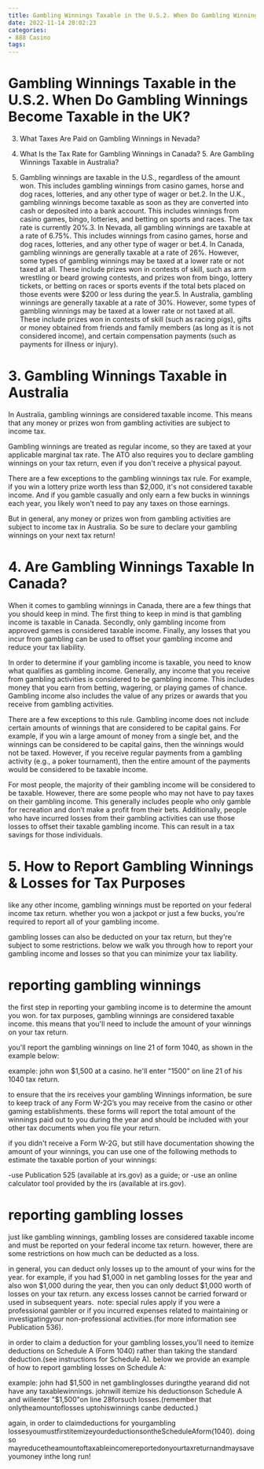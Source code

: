 ```yaml
---
title: Gambling Winnings Taxable in the U.S.2. When Do Gambling Winnings Become Taxable in the UK
date: 2022-11-14 20:02:23
categories:
- 888 Casino
tags:
---
```



#  Gambling Winnings Taxable in the U.S.2. When Do Gambling Winnings Become Taxable in the UK?

3. What Taxes Are Paid on Gambling Winnings in Nevada?

4. What Is the Tax Rate for Gambling Winnings in Canada? 5. Are Gambling Winnings Taxable in Australia?

1. Gambling winnings are taxable in the U.S., regardless of the amount won. This includes gambling winnings from casino games, horse and dog races, lotteries, and any other type of wager or bet.2. In the U.K., gambling winnings become taxable as soon as they are converted into cash or deposited into a bank account. This includes winnings from casino games, bingo, lotteries, and betting on sports and races. The tax rate is currently 20%.3. In Nevada, all gambling winnings are taxable at a rate of 6.75%. This includes winnings from casino games, horse and dog races, lotteries, and any other type of wager or bet.4. In Canada, gambling winnings are generally taxable at a rate of 26%. However, some types of gambling winnings may be taxed at a lower rate or not taxed at all. These include prizes won in contests of skill, such as arm wrestling or beard growing contests, and prizes won from bingo, lottery tickets, or betting on races or sports events if the total bets placed on those events were $200 or less during the year.5. In Australia, gambling winnings are generally taxable at a rate of 30%. However, some types of gambling winnings may be taxed at a lower rate or not taxed at all. These include prizes won in contests of skill (such as racing pigs), gifts or money obtained from friends and family members (as long as it is not considered income), and certain compensation payments (such as payments for illness or injury).

# 3. Gambling Winnings Taxable in Australia

In Australia, gambling winnings are considered taxable income. This means that any money or prizes won from gambling activities are subject to income tax.

 Gambling winnings are treated as regular income, so they are taxed at your applicable marginal tax rate. The ATO also requires you to declare gambling winnings on your tax return, even if you don't receive a physical payout.

There are a few exceptions to the gambling winnings tax rule. For example, if you win a lottery prize worth less than $2,000, it's not considered taxable income. And if you gamble casually and only earn a few bucks in winnings each year, you likely won't need to pay any taxes on those earnings.

But in general, any money or prizes won from gambling activities are subject to income tax in Australia. So be sure to declare your gambling winnings on your next tax return!

# 4. Are Gambling Winnings Taxable In Canada?

When it comes to gambling winnings in Canada, there are a few things that you should keep in mind. The first thing to keep in mind is that gambling income is taxable in Canada. Secondly, only gambling income from approved games is considered taxable income. Finally, any losses that you incur from gambling can be used to offset your gambling income and reduce your tax liability.

In order to determine if your gambling income is taxable, you need to know what qualifies as gambling income. Generally, any income that you receive from gambling activities is considered to be gambling income. This includes money that you earn from betting, wagering, or playing games of chance. Gambling income also includes the value of any prizes or awards that you receive from gambling activities.

There are a few exceptions to this rule. Gambling income does not include certain amounts of winnings that are considered to be capital gains. For example, if you win a large amount of money from a single bet, and the winnings can be considered to be capital gains, then the winnings would not be taxed. However, if you receive regular payments from a gambling activity (e.g., a poker tournament), then the entire amount of the payments would be considered to be taxable income.

For most people, the majority of their gambling income will be considered to be taxable. However, there are some people who may not have to pay taxes on their gambling income. This generally includes people who only gamble for recreation and don’t make a profit from their bets. Additionally, people who have incurred losses from their gambling activities can use those losses to offset their taxable gambling income. This can result in a tax savings for those individuals.

# 5. How to Report Gambling Winnings & Losses for Tax Purposes

 like any other income, gambling winnings must be reported on your federal income tax return. whether you won a jackpot or just a few bucks, you're required to report all of your gambling income.

gambling losses can also be deducted on your tax return, but they're subject to some restrictions. below we walk you through how to report your gambling income and losses so that you can minimize your tax liability.

# reporting gambling winnings

the first step in reporting your gambling income is to determine the amount you won. for tax purposes, gambling winnings are considered taxable income. this means that you'll need to include the amount of your winnings on your tax return.

you'll report the gambling winnings on line 21 of form 1040, as shown in the example below:

example: john won $1,500 at a casino. he'll enter "1500" on line 21 of his 1040 tax return.


to ensure that the irs receives your gambling Winnings information, be sure to keep track of any Form W-2G’s you may receive from the casino or other gaming establishments. these forms will report the total amount of the winnings paid out to you during the year and should be included with your other tax documents when you file your return.

if you didn't receive a Form W-2G, but still have documentation showing the amount of your winnings, you can use one of the following methods to estimate the taxable portion of your winnings:

-use Publication 525 (available at irs.gov) as a guide; or   -use an online calculator tool provided by the irs (available at irs.gov).


# reporting gambling losses

just like gambling winnings, gambling losses are considered taxable income and must be reported on your federal income tax return. however, there are some restrictions on how much can be deducted as a loss.

in general, you can deduct only losses up to the amount of your wins for the year. for example, if you had $1,000 in net gambling losses for the year and also won $1,000 during the year, then you can only deduct $1,000 worth of losses on your tax return. any excess losses cannot be carried forward or used in subsequent years.
‍ note: special rules apply if you were a professional gambler or if you incurred expenses related to maintaining or investigatingyour non-professional activities.(for more information see Publication 536).

 in order to claim a deduction for your gambling losses,you'll need to itemize deductions on Schedule A (Form 1040) rather than taking the standard deduction.(see instructions for Schedule A). below we provide an example of how to report gambling losses on Schedule A:

 example: john had $1,500 in net gamblinglosses duringthe yearand did not have any taxablewinnings. johnwill itemize his deductionson Schedule A and willenter "$1,500"on line 28forsuch losses.(remember that onlytheamountoflosses uptohiswinnings canbe deducted.)

again, in order to claimdeductions for yourgambling lossesyoumustfirstitemizeyourdeductionsontheScheduleAform(1040). doing so mayreducetheamountoftaxableincomereportedonyourtaxreturnandmaysaveyoumoney inthe long run!